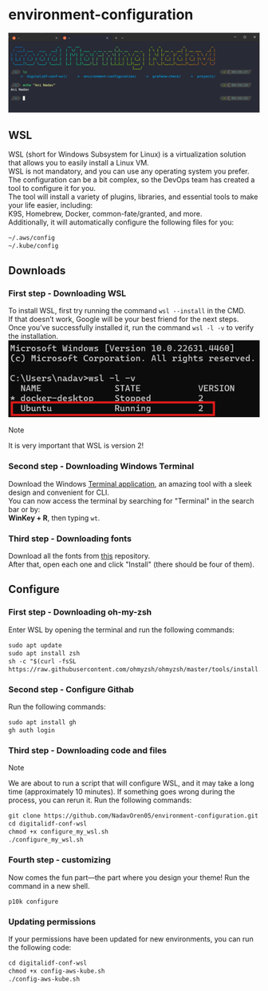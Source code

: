 # environment-configuration
![alt text](wsl-cli-image.png)
## WSL
WSL (short for Windows Subsystem for Linux) is a virtualization solution that allows you to easily install a Linux VM.  
WSL is not mandatory, and you can use any operating system you prefer.  
The configuration can be a bit complex, so the DevOps team has created a tool to configure it for you.  
The tool will install a variety of plugins, libraries, and essential tools to make your life easier, including:  
K9S, Homebrew, Docker, common-fate/granted, and more.  
Additionally, it will automatically configure the following files for you:
```
~/.aws/config
~/.kube/config
```

## Downloads
### First step - Downloading WSL
To install WSL, first try running the command `wsl --install` in the CMD.  
If that doesn’t work, Google will be your best friend for the next steps.  
Once you’ve successfully installed it, run the command `wsl -l -v` to verify the installation.
![alt text](wsl-v2-image.png)
> [!NOTE]
> It is very important that WSL is version 2!
### Second step - Downloading Windows Terminal
Download the Windows [Terminal application](https://apps.microsoft.com/detail/9n0dx20hk701?rtc=1&hl=he-il&gl=IL), an amazing tool with a sleek design and convenient for CLI.  
You can now access the terminal by searching for "Terminal" in the search bar or by:  
**WinKey + R**, then typing `wt`.
### Third step - Downloading fonts
Download all the fonts from [this](https://github.com/romkatv/dotfiles-public/tree/master/.local/share/fonts/NerdFonts) repository.  
After that, open each one and click "Install" (there should be four of them).

## Configure
### First step - Downloading oh-my-zsh
Enter WSL by opening the terminal and run the following commands:
```
sudo apt update
sudo apt install zsh
sh -c "$(curl -fsSL https://raw.githubusercontent.com/ohmyzsh/ohmyzsh/master/tools/install.sh)"
```
### Second step - Configure Githab
Run the following commands:
```
sudo apt install gh
gh auth login
```
### Third step - Downloading code and files
>[!NOTE]
>We are about to run a script that will configure WSL, and it may take a long time (approximately 10 minutes). If something goes wrong during the process, you can rerun it.
Run the following commands:
```
git clone https://github.com/NadavOren05/environment-configuration.git
cd digitalidf-conf-wsl
chmod +x configure_my_wsl.sh
./configure_my_wsl.sh
```
### Fourth step - customizing
Now comes the fun part—the part where you design your theme! Run the command in a new shell.
```
p10k configure
```
### Updating permissions
If your permissions have been updated for new environments, you can run the following code:
```
cd digitalidf-conf-wsl
chmod +x config-aws-kube.sh
./config-aws-kube.sh
```